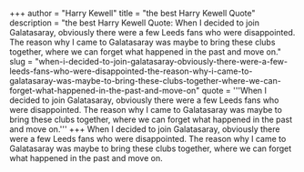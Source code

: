 +++
author = "Harry Kewell"
title = "the best Harry Kewell Quote"
description = "the best Harry Kewell Quote: When I decided to join Galatasaray, obviously there were a few Leeds fans who were disappointed. The reason why I came to Galatasaray was maybe to bring these clubs together, where we can forget what happened in the past and move on."
slug = "when-i-decided-to-join-galatasaray-obviously-there-were-a-few-leeds-fans-who-were-disappointed-the-reason-why-i-came-to-galatasaray-was-maybe-to-bring-these-clubs-together-where-we-can-forget-what-happened-in-the-past-and-move-on"
quote = '''When I decided to join Galatasaray, obviously there were a few Leeds fans who were disappointed. The reason why I came to Galatasaray was maybe to bring these clubs together, where we can forget what happened in the past and move on.'''
+++
When I decided to join Galatasaray, obviously there were a few Leeds fans who were disappointed. The reason why I came to Galatasaray was maybe to bring these clubs together, where we can forget what happened in the past and move on.
